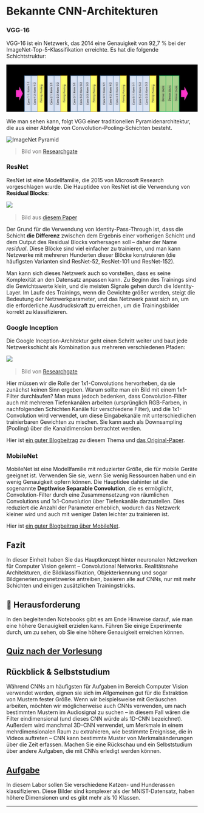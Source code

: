 <!--
CO_OP_TRANSLATOR_METADATA:
{
  "original_hash": "53faab85adfcebd8c10bcd71dc2fa557",
  "translation_date": "2025-09-23T12:17:02+00:00",
  "source_file": "lessons/4-ComputerVision/07-ConvNets/CNN_Architectures.md",
  "language_code": "de"
}
-->
# Bekannte CNN-Architekturen

### VGG-16

VGG-16 ist ein Netzwerk, das 2014 eine Genauigkeit von 92,7 % bei der ImageNet-Top-5-Klassifikation erreichte. Es hat die folgende Schichtstruktur:

![ImageNet Layers](../../../../../translated_images/vgg-16-arch1.d901a5583b3a51baeaab3e768567d921e5d54befa46e1e642616c5458c934028.de.jpg)

Wie man sehen kann, folgt VGG einer traditionellen Pyramidenarchitektur, die aus einer Abfolge von Convolution-Pooling-Schichten besteht.

![ImageNet Pyramid](../../../../../translated_images/vgg-16-arch.64ff2137f50dd49fdaa786e3f3a975b3f22615efd13efb19c5d22f12e01451a1.de.jpg)

> Bild von [Researchgate](https://www.researchgate.net/figure/Vgg16-model-structure-To-get-the-VGG-NIN-model-we-replace-the-2-nd-4-th-6-th-7-th_fig2_335194493)

### ResNet

ResNet ist eine Modellfamilie, die 2015 von Microsoft Research vorgeschlagen wurde. Die Hauptidee von ResNet ist die Verwendung von **Residual Blocks**:

<img src="images/resnet-block.png" width="300"/>

> Bild aus [diesem Paper](https://arxiv.org/pdf/1512.03385.pdf)

Der Grund für die Verwendung von Identity-Pass-Through ist, dass die Schicht **die Differenz** zwischen dem Ergebnis einer vorherigen Schicht und dem Output des Residual Blocks vorhersagen soll – daher der Name *residual*. Diese Blöcke sind viel einfacher zu trainieren, und man kann Netzwerke mit mehreren Hunderten dieser Blöcke konstruieren (die häufigsten Varianten sind ResNet-52, ResNet-101 und ResNet-152).

Man kann sich dieses Netzwerk auch so vorstellen, dass es seine Komplexität an den Datensatz anpassen kann. Zu Beginn des Trainings sind die Gewichtswerte klein, und die meisten Signale gehen durch die Identity-Layer. Im Laufe des Trainings, wenn die Gewichte größer werden, steigt die Bedeutung der Netzwerkparameter, und das Netzwerk passt sich an, um die erforderliche Ausdruckskraft zu erreichen, um die Trainingsbilder korrekt zu klassifizieren.

### Google Inception

Die Google Inception-Architektur geht einen Schritt weiter und baut jede Netzwerkschicht als Kombination aus mehreren verschiedenen Pfaden:

<img src="images/inception.png" width="400"/>

> Bild von [Researchgate](https://www.researchgate.net/figure/Inception-module-with-dimension-reductions-left-and-schema-for-Inception-ResNet-v1_fig2_355547454)

Hier müssen wir die Rolle der 1x1-Convolutions hervorheben, da sie zunächst keinen Sinn ergeben. Warum sollte man ein Bild mit einem 1x1-Filter durchlaufen? Man muss jedoch bedenken, dass Convolution-Filter auch mit mehreren Tiefenkanälen arbeiten (ursprünglich RGB-Farben, in nachfolgenden Schichten Kanäle für verschiedene Filter), und die 1x1-Convolution wird verwendet, um diese Eingabekanäle mit unterschiedlichen trainierbaren Gewichten zu mischen. Sie kann auch als Downsampling (Pooling) über die Kanaldimension betrachtet werden.

Hier ist [ein guter Blogbeitrag](https://medium.com/analytics-vidhya/talented-mr-1x1-comprehensive-look-at-1x1-convolution-in-deep-learning-f6b355825578) zu diesem Thema und [das Original-Paper](https://arxiv.org/pdf/1312.4400.pdf).

### MobileNet

MobileNet ist eine Modellfamilie mit reduzierter Größe, die für mobile Geräte geeignet ist. Verwenden Sie sie, wenn Sie wenig Ressourcen haben und ein wenig Genauigkeit opfern können. Die Hauptidee dahinter ist die sogenannte **Depthwise Separable Convolution**, die es ermöglicht, Convolution-Filter durch eine Zusammensetzung von räumlichen Convolutions und 1x1-Convolution über Tiefenkanäle darzustellen. Dies reduziert die Anzahl der Parameter erheblich, wodurch das Netzwerk kleiner wird und auch mit weniger Daten leichter zu trainieren ist.

Hier ist [ein guter Blogbeitrag über MobileNet](https://medium.com/analytics-vidhya/image-classification-with-mobilenet-cc6fbb2cd470).

## Fazit

In dieser Einheit haben Sie das Hauptkonzept hinter neuronalen Netzwerken für Computer Vision gelernt – Convolutional Networks. Realitätsnahe Architekturen, die Bildklassifikation, Objekterkennung und sogar Bildgenerierungsnetzwerke antreiben, basieren alle auf CNNs, nur mit mehr Schichten und einigen zusätzlichen Trainingstricks.

## 🚀 Herausforderung

In den begleitenden Notebooks gibt es am Ende Hinweise darauf, wie man eine höhere Genauigkeit erzielen kann. Führen Sie einige Experimente durch, um zu sehen, ob Sie eine höhere Genauigkeit erreichen können.

## [Quiz nach der Vorlesung](https://ff-quizzes.netlify.app/en/ai/quiz/14)

## Rückblick & Selbststudium

Während CNNs am häufigsten für Aufgaben im Bereich Computer Vision verwendet werden, eignen sie sich im Allgemeinen gut für die Extraktion von Mustern fester Größe. Wenn wir beispielsweise mit Geräuschen arbeiten, möchten wir möglicherweise auch CNNs verwenden, um nach bestimmten Mustern im Audiosignal zu suchen – in diesem Fall wären die Filter eindimensional (und dieses CNN würde als 1D-CNN bezeichnet). Außerdem wird manchmal 3D-CNN verwendet, um Merkmale in einem mehrdimensionalen Raum zu extrahieren, wie bestimmte Ereignisse, die in Videos auftreten – CNN kann bestimmte Muster von Merkmalsänderungen über die Zeit erfassen. Machen Sie eine Rückschau und ein Selbststudium über andere Aufgaben, die mit CNNs erledigt werden können.

## [Aufgabe](lab/README.md)

In diesem Labor sollen Sie verschiedene Katzen- und Hunderassen klassifizieren. Diese Bilder sind komplexer als der MNIST-Datensatz, haben höhere Dimensionen und es gibt mehr als 10 Klassen.

---


